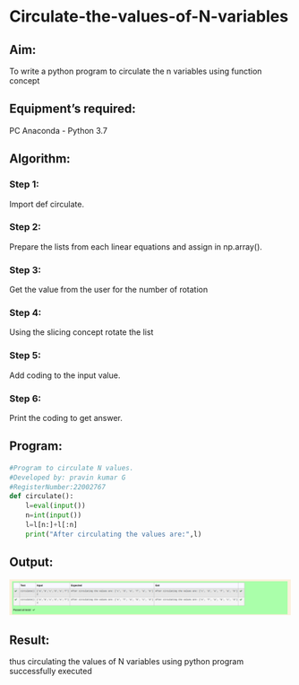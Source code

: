 # Circulate-the-values-of-N-variables
## Aim:
To write a python program to circulate the n variables using function concept
## Equipment’s required:
PC
Anaconda - Python 3.7
## Algorithm: 
### Step 1: 
Import def circulate.
### Step 2:
Prepare the lists from each linear equations and assign in np.array(). 
### Step 3: 
Get the value from the user for the number of rotation
### Step 4: 
Using the slicing concept rotate the list

### Step 5:
Add coding to the input value. 
### Step 6: 
Print the coding to get answer.
## Program:
```python 
#Program to circulate N values.
#Developed by: pravin kumar G
#RegisterNumber:22002767
def circulate():
    l=eval(input())
    n=int(input())
    l=l[n:]+l[:n]
    print("After circulating the values are:",l)
```    

## Output:
![output](/cir.png)

## Result:
thus circulating the values of N variables using python program successfully executed

